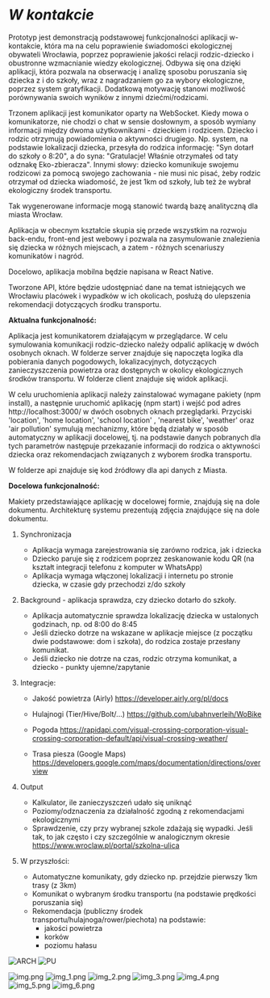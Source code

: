 # _W kontakcie_

Prototyp jest demonstracją podstawowej funkcjonalności aplikacji w-kontakcie, 
która ma na celu poprawienie świadomości ekologicznej obywateli Wrocławia, 
poprzez poprawienie jakości relacji rodzic-dziecko i obustronne wzmacnianie wiedzy ekologicznej.
Odbywa się ona dzięki aplikacji, która pozwala na obserwację i analizę sposobu poruszania się 
dziecka z i do szkoły, wraz z nagradzaniem go za wybory ekologiczne, poprzez system gratyfikacji.
Dodatkową motywację stanowi możliwość porównywania swoich wyników z innymi dziećmi/rodzicami.

Trzonem aplikacji jest komunikator oparty na WebSocket.
Kiedy mowa o komunikatorze, nie chodzi o chat w sensie dosłownym, 
a sposób wymiany informacji między dwoma użytkownikami - dzieckiem i rodzicem. Dziecko i rodzic otrzymują powiadomienia o aktywności drugiego. 
Np. system, na podstawie lokalizacji dziecka, przesyła do rodzica informację: "Syn dotarł do szkoły o 8:20", a do syna: "Gratulacje! Właśnie otrzymałeś od taty odznakę Eko-zbieracza".
Innymi słowy: dziecko komunikuje swojemu rodzicowi za pomocą swojego zachowania - nie musi nic pisać, żeby rodzic otrzymał od dziecka wiadomość, że jest 1km od szkoły, 
lub też że wybrał ekologiczny środek transportu.

Tak wygenerowane informacje mogą stanowić twardą bazę analityczną dla miasta Wrocław. 

Aplikacja w obecnym kształcie skupia się przede wszystkim na rozwoju back-endu, 
front-end jest webowy i pozwala na zasymulowanie znalezienia się dziecka w różnych miejscach,
a zatem - różnych scenariuszy komunikatów i nagród.

Docelowo, aplikacja mobilna będzie napisana w React Native.

Tworzone API, które będzie udostępniać dane na temat istniejących we Wrocławiu placówek i wypadków w ich okolicach, 
posłużą do ulepszenia rekomendacji dotyczących środku transportu.

**Aktualna funkcjonalność:**

Aplikacja jest komunikatorem działającym w przeglądarce. W celu symulowania komunikacji rodzic-dziecko należy odpalić aplikację w dwóch osobnych oknach.
W folderze server znajduje się napoczęta logika dla pobierania danych pogodowych, lokalizacyjnych, dotyczących zanieczyszczenia powietrza oraz dostępnych w okolicy ekologicznych środków transportu.
W folderze client znajduje się widok aplikacji.

W celu uruchomienia aplikacji należy zainstalować wymagane pakiety (npm install), 
a następnie uruchomić aplikację (npm start) i wejść pod adres http://localhost:3000/
w dwóch osobnych oknach przeglądarki. Przyciski 'location', 'home location', 'school location'
, 'nearest bike', 'weather' oraz 'air pollution' symulują mechanizmy, które będą działały w sposób automatyczny w aplikacji docelowej, tj. na podstawie danych pobranych dla tych parametrów następuje przekazanie informacji do rodzica o aktywności dziecka oraz rekomendacjach związanych z wyborem środka transportu.

W folderze api znajduje się kod źródłowy dla api danych z Miasta.

**Docelowa funkcjonalność:**

Makiety przedstawiające aplikację w docelowej formie, znajdują się na dole dokumentu.
Architekturę systemu prezentują zdjęcia znajdujące się na dole dokumentu.

1. Synchronizacja
   - Aplikacja wymaga zarejestrowania się zarówno rodzica, jak i dziecka
   - Dziecko paruje się z rodzicem poprzez zeskanowanie kodu QR (na kształt integracji telefonu z komputer w WhatsApp)
   - Aplikacja wymaga włączonej lokalizacji i internetu po stronie dziecka, w czasie gdy przechodzi z/do szkoły
2. Background - aplikacja sprawdza, czy dziecko dotarło do szkoły.
   - Aplikacja automatycznie sprawdza lokalizację dziecka w ustalonych godzinach, 
   np. od 8:00 do 8:45
   - Jeśli dziecko dotrze na wskazane w aplikacje miejsce (z początku dwie podstawowe: dom i szkoła), do rodzica zostaje przesłany komunikat.
   - Jeśli dziecko nie dotrze na czas, rodzic otrzyma komunikat, a dziecko - punkty ujemne/zapytanie
4. Integracje:
   - Jakość powietrza (Airly) https://developer.airly.org/pl/docs
   - Hulajnogi (Tier/Hive/Bolt/...) https://github.com/ubahnverleih/WoBike
   - Pogoda https://rapidapi.com/visual-crossing-corporation-visual-crossing-corporation-default/api/visual-crossing-weather/

   - Trasa piesza (Google Maps) https://developers.google.com/maps/documentation/directions/overview
5. Output
    - Kalkulator, ile zanieczyszczeń udało się uniknąć
    - Poziomy/odznaczenia za działalność zgodną z rekomendacjami ekologicznymi
    - Sprawdzenie, czy przy wybranej szkole zdażają się wypadki. 
   Jeśli tak, to jak często i czy szczególnie w analogicznym okresie 
   https://www.wroclaw.pl/portal/szkolna-ulica
   
6. W przyszłości:
   - Automatyczne komunikaty, gdy dziecko np. przejdzie pierwszy 1km trasy (z 3km)
   - Komunikat o wybranym środku transportu (na podstawie prędkości poruszania się)
   - Rekomendacja (publiczny środek transportu/hulajnoga/rower/piechota) na podstawie:
     - jakości powietrza
     - korków
     - poziomu hałasu

![ARCH](https://user-images.githubusercontent.com/46202356/144686565-7cefa8d0-f4a3-494a-8b45-5aef87e5e34f.jpg)
![PU](https://user-images.githubusercontent.com/46202356/144686594-9c11442f-5640-4519-8f42-7c7e51cca05d.jpg)

![img.png](img.png)
![img_1.png](img_1.png)
![img_2.png](img_2.png)
![img_3.png](img_3.png)
![img_4.png](img_4.png)
![img_5.png](img_5.png)
![img_6.png](img_6.png)